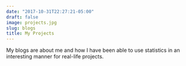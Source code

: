 ```yaml
---
date: "2017-10-31T22:27:21-05:00"
draft: false
image: projects.jpg
slug: blogs
title: My Projects
---
```


My blogs are about me and how I have been able to use statistics in an interesting manner for real-life projects.